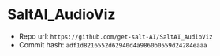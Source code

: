 # SaltAI_AudioViz
- Repo url: `https://github.com/get-salt-AI/SaltAI_AudioViz`
- Commit hash: `adf1d8216552d62940d4a9860b0559d24284eaaa`
